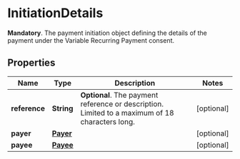 

# InitiationDetails

__Mandatory__. The payment initiation object defining the details of the payment under the Variable Recurring Payment consent.

## Properties

Name | Type | Description | Notes
------------ | ------------- | ------------- | -------------
**reference** | **String** | __Optional__. The payment reference or description. Limited to a maximum of 18 characters long. |  [optional]
**payer** | [**Payer**](Payer.md) |  |  [optional]
**payee** | [**Payee**](Payee.md) |  |  [optional]



